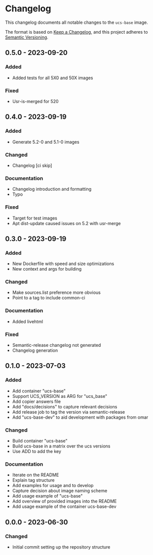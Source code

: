 # Changelog


This changelog documents all notable changes to the `ucs-base` image.


The format is based on [Keep a Changelog](https://keepachangelog.com/en/1.0.0/),
and this project adheres to [Semantic Versioning](https://semver.org/spec/v2.0.0.html).

## 0.5.0 - 2023-09-20

### Added

- Added tests for all 5X0 and 50X images

### Fixed

- Usr-is-merged for 520

## 0.4.0 - 2023-09-19

### Added

- Generate 5.2-0 and 5.1-0 images

### Changed

- Changelog [ci skip]

### Documentation

- Changelog introduction and formatting
- Typo

### Fixed

- Target for test images
- Apt dist-update caused issues on 5.2 with usr-merge

## 0.3.0 - 2023-09-19

### Added

- New Dockerfile with speed and size optimizations
- New context and args for building

### Changed

- Make sources.list preference more obvious
- Point to a tag to include common-ci

### Documentation

- Added livehtml

### Fixed

- Semantic-release changelog not generated
- Changelog generation

## 0.1.0 - 2023-07-03

### Added

- Add container "ucs-base"
- Support UCS_VERSION as ARG for "ucs_base"
- Add copier answers file
- Add "docs/decisions" to capture relevant decisions
- Add release job to tag the version via semantic-release
- Add "ucs-base-dev" to aid development with packages from omar

### Changed

- Build container "ucs-base"
- Build ucs-base in a matrix over the ucs versions
- Use ADD to add the key

### Documentation

- Iterate on the README
- Explain tag structure
- Add examples for usage and to develop
- Capture decision about image naming scheme
- Add usage example of "ucs-base"
- Add overview of provided images into the README
- Add usage example of the container ucs-base-dev

## 0.0.0 - 2023-06-30

### Changed

- Initial commit setting up the repository structure

<!-- generated by git-cliff -->
